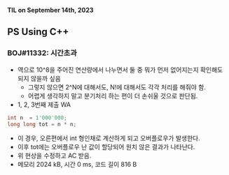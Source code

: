 **TIL on September 14th, 2023**

## PS Using C++
### BOJ#11332: 시간초과
* 역으로 10^8을 주어진 연산량에서 나누면서 둘 중 뭐가 먼저 없어지는지 확인해도 되지 않을까 싶음
  - 그렇지 않으면 2^N에 대해서도, N!에 대해서도 각각 처리를 해줘야 함.
  - 어렵게 생각하지 말고 분기처리 하는 편이 더 손쉬울 것으로 판단됨.
* 1, 2, 3번째 제출 WA
```cpp
int n  = 1'000'000;
long long tot = n * n;
```
  - 이 경우, 오른편에서 int 형인채로 계산하게 되고 오버플로우가 발생한다.
  - 이후 tot에는 오버플로우 난 값이 할당되어 원치 않은 결과가 나타난다.
  - 위 현상을 수정하고 AC 받음.
  - 메모리 2024 kB, 시간 0 ms, 코드 길이 816 B
